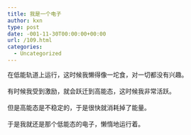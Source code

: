 ```yaml
---
title: 我是一个电子
author: kxn
type: post
date: -001-11-30T00:00:00+00:00
url: /109.html
categories:
  - Uncategorized
---
```


<div>
  在低能轨道上运行，这时候我懒得像一坨食，对一切都没有兴趣。
</div>

<div>
   
</div>

<div>
  有时候我受到激励，就会跃迁到高能态，这时候我非常活跃。
</div>

<div>
   
</div>

<div>
  但是高能态是不稳定的，于是很快就消耗掉了能量。
</div>

<div>
   
</div>

<div>
  于是我就还是那个低能态的电子，懒惰地运行着。
</div>

<div>
   
</div>

<div>
   
</div>
